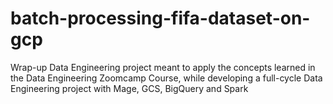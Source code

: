 # batch-processing-fifa-dataset-on-gcp
Wrap-up Data Engineering project meant to apply the concepts learned in the Data Engineering Zoomcamp Course, while developing a full-cycle Data Engineering project with Mage, GCS, BigQuery and Spark
